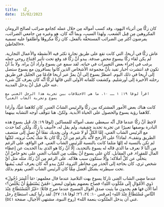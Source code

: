 ```yaml
---
title:  زكَّا
date:  15/02/2023
---
```


كان زكَّا مِن أثرياء اليهود، وقد كسب أمواله مِن خلال عمله كجامع ضرائب لصالح الرومان المكروهين مِن قِبل الشعب. ولهذا السبب، وبما أنَّه كان، هو وغيره مِن جامعي الضرائب، يفرضون أكثر مِن الضرائب المستحقَّة بالفعل، كان زكَّا مكروهًا وأطلقوا عليه تسمية «الخاطئ».

عاش زكَّا في أريحا، التي كانت تقع على طريق تجارة تكثر فيه الأنشطة والأعمال التجارية. لم يكن لقاء زكَّا بيسوع محض صدفة. يبدو أنَّ زكَّا قد وقع تحت تأثير اقتناع روحي جعله يرغب في إجراء بعض التغييرات في حياته. لقد سمع عن يسوع وأراد أنْ يراه. ولا بدَّ أنْ تكون قد انتشرت أخبار تفيد بأنَّ مجموعة الأشخاص الذين كانوا يسافرون مع يسوع ستصل إلى أريحا في ذلك اليوم. اضطرَّ يسوع إلى أنْ يمرَّ عبر أريحا قادمًا مِن الجليل في طريق رحلته الأخيرة إلى أورشليم. وكشفت كلماته الأولى التي قالها لزكَّا أنَّه كان يعرف كلَّ شيء عنه حتَّى قبل أنْ يدخل المدينة.

`اقرأ لوقا ١٩: ١ ــ ١٠. ما هي الاختلافات بين تجربة هذا الرجل الغني مع يسوع وتجربة الشاب الغني؟`

كانت هناك بعض الأمور المشتركة بين زكَّا والرئيس الشابّ الغني. كان كلاهما غنيًّا، وأرادا كلاهما رؤية يسوع والحصول على الحياة الأبدية. ولكنْ، هنا تتوقَّف أوجه التشابه بينهما.

لاحِظ أنَّ زكَّا عندما قال أنَّه سيعطي نصف أمواله للمساكين (لوقا ١٩: ٨)، قَبِل يسوع هذه البادرة بوصفها تعبيرًا عن تجربة تجديد حقيقية، ولم يقل له، «آسِف يا زكَّا، ولكن كما حدث مع الرئيس الشاب الغني، إمَّا الكلُّ أو لا شيء، ولن يجديك نفعًا أنْ تصل إلى منتصف الطريق وتقف». لماذا؟ على الأرجح لأنَّه بالرغم مِن أنَّ زكَّا كان بلا شكٍّ يُحبُّ ثروته، لكنَّها لم تكن بالنسبة له إلهًا مثلما كانت بالنسبة للرئيس الشاب الغني.  في الواقع، على الرغم مِن أنَّنا لا نعرف ما الذي قاله له يسوع بالتحديد، إلَّا أنَّ زكا هو الذي بدأ الحديث عن إعطاء المال للفقراء. في المقابل، كان على يسوع أنْ يطلب مِن الشاب الغني على نحو خاصَّ أنْ يتخلَّى عن كلَّ أملاكه؛ وإلَّا ستكون سبب هلاكه. على الرغم مِن أنَّ زكا، مثله مثل أيِّ شخص ثري، كان بحاجة إلى الحذر مِن مخاطر الثروة، لكنْ يبدو أنَّه كان يعرف كيف يُبقيها تحت سيطرته بشكل أفضل مِمَّا كان الرئيس الشاب الغني يقوم بذلك.

«عندما مضى الشاب الغنى تاركا يسوع بهت التلاميذ عندما قال معلمهم: ‹مَا أَعْسَرَ دُخُولَ ذَوِي الأَمْوَالِ إِلَى مَلَكُوتِ اللهِ!› فصاح بعضهم يقولون لبعض: ‹فَمَنْ يَسْتَطِيعُ أَنْ يَخْلُصَ؟› أما الآن فها هم يجدون ما يثبت صدق أقوال المسيح عندما صرح قائلا: ‹غَيْرُ الْمُسْتَطَاعِ عِنْدَ النَّاسِ مُسْتَطَاعٌ عِنْدَ اللهِ› [مرقس ١٠: ٢٤، ٢٦؛ لوقا ١٨: ٢٧]. لقد رأوا كيف استطاع رجل غني أن يدخل الملكوت بنعمة الله» (روح النبوة، مشتهى الأجيال، صفحة ٥٤١).